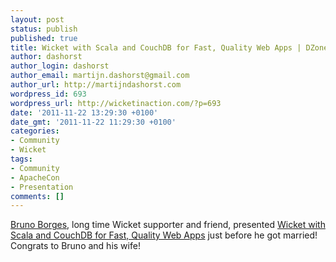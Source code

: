 ```yaml
---
layout: post
status: publish
published: true
title: Wicket with Scala and CouchDB for Fast, Quality Web Apps | DZone
author: dashorst
author_login: dashorst
author_email: martijn.dashorst@gmail.com
author_url: http://martijndashorst.com
wordpress_id: 693
wordpress_url: http://wicketinaction.com/?p=693
date: '2011-11-22 13:29:30 +0100'
date_gmt: '2011-11-22 11:29:30 +0100'
categories:
- Community
- Wicket
tags:
- Community
- ApacheCon
- Presentation
comments: []
---
```

<p><a href="http://wicketinaction.com/2008/10/meet-the-wicket-community-bruno-borges/">Bruno Borges</a>, long time Wicket supporter and friend, presented <a href="http://www.dzone.com/articles/wicket-scala-and-couchdb-fast">Wicket with Scala and CouchDB for Fast, Quality Web Apps</a> just before he got married! Congrats to Bruno and his wife!</p>
